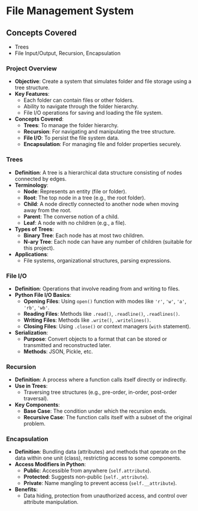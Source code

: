 # File Management System

## Concepts Covered
- Trees
- File Input/Output, Recursion, Encapsulation

### Project Overview

- **Objective**: Create a system that simulates folder and file storage using a tree structure.
- **Key Features**:
  - Each folder can contain files or other folders.
  - Ability to navigate through the folder hierarchy.
  - File I/O operations for saving and loading the file system.
- **Concepts Covered**:
  - **Trees**: To manage the folder hierarchy.
  - **Recursion**: For navigating and manipulating the tree structure.
  - **File I/O**: To persist the file system data.
  - **Encapsulation**: For managing file and folder properties securely.

### Trees

- **Definition**: A tree is a hierarchical data structure consisting of nodes connected by edges.
- **Terminology**:
  - **Node**: Represents an entity (file or folder).
  - **Root**: The top node in a tree (e.g., the root folder).
  - **Child**: A node directly connected to another node when moving away from the root.
  - **Parent**: The converse notion of a child.
  - **Leaf**: A node with no children (e.g., a file).
- **Types of Trees**:
  - **Binary Tree**: Each node has at most two children.
  - **N-ary Tree**: Each node can have any number of children (suitable for this project).
- **Applications**:
  - File systems, organizational structures, parsing expressions.

###  File I/O

- **Definition**: Operations that involve reading from and writing to files.
- **Python File I/O Basics**:
  - **Opening Files**: Using `open()` function with modes like `'r'`, `'w'`, `'a'`, `'rb'`, `'wb'`.
  - **Reading Files**: Methods like `.read()`, `.readline()`, `.readlines()`.
  - **Writing Files**: Methods like `.write()`, `.writelines()`.
  - **Closing Files**: Using `.close()` or context managers (`with` statement).
- **Serialization**:
  - **Purpose**: Convert objects to a format that can be stored or transmitted and reconstructed later.
  - **Methods**: JSON, Pickle, etc.

### Recursion

- **Definition**: A process where a function calls itself directly or indirectly.
- **Use in Trees**:
  - Traversing tree structures (e.g., pre-order, in-order, post-order traversal).
- **Key Components**:
  - **Base Case**: The condition under which the recursion ends.
  - **Recursive Case**: The function calls itself with a subset of the original problem.

### Encapsulation

- **Definition**: Bundling data (attributes) and methods that operate on the data within one unit (class), restricting access to some components.
- **Access Modifiers in Python**:
  - **Public**: Accessible from anywhere (`self.attribute`).
  - **Protected**: Suggests non-public (`self._attribute`).
  - **Private**: Name mangling to prevent access (`self.__attribute`).
- **Benefits**:
  - Data hiding, protection from unauthorized access, and control over attribute manipulation.
